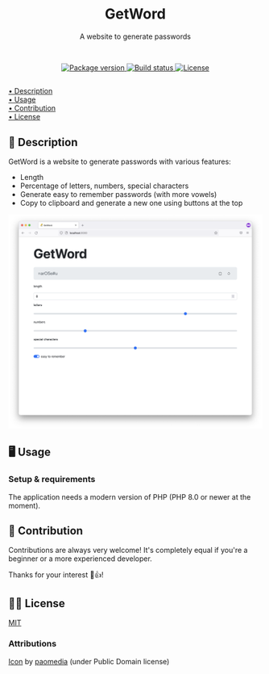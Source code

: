 <h1 align="center">GetWord</h1>
<p align="center">A website to generate passwords</p>

<br>

<p align="center">
    <a href="https://github.com/jarne/GetWord/blob/master/package.json">
        <img src="https://img.shields.io/github/package-json/v/jarne/GetWord.svg" alt="Package version">
    </a>
    <a href="https://circleci.com/gh/jarne/GetWord">
        <img src="https://circleci.com/gh/jarne/GetWord.svg?style=svg&circle-token=3900a66d4e66731b771e6e852552299bab0c9a84" alt="Build status">
    </a>
    <a href="https://github.com/jarne/GetWord/blob/master/LICENSE">
        <img src="https://img.shields.io/github/license/jarne/GetWord.svg" alt="License">
    </a>
</p>

##

[• Description](#-description)  
[• Usage](#-usage)  
[• Contribution](#-contribution)  
[• License](#%EF%B8%8F-license)

## 📙 Description

GetWord is a website to generate passwords with various features:
- Length
- Percentage of letters, numbers, special characters
- Generate easy to remember passwords (with more vowels)
- Copy to clipboard and generate a new one using buttons at the top

<img src=".github/.media/screenshot.png" alt="Screenshot of GetWord web app">

## 🖥 Usage

### Setup & requirements

The application needs a modern version of PHP (PHP 8.0 or newer at the moment).

## 🙋‍ Contribution

Contributions are always very welcome! It's completely equal if you're a beginner or a more experienced developer.

Thanks for your interest 🎉👍!

## 👨‍⚖️ License

[MIT](https://github.com/jarne/GetWord/blob/master/LICENSE)

### Attributions

[Icon](https://iconarchive.com/show/small-n-flat-icons-by-paomedia/keyring-icon.html) by [paomedia](https://github.com/paomedia) (under Public Domain license)
